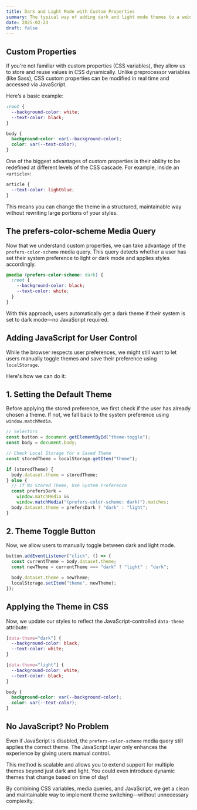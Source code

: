 ```yaml
---
title: Dark and Light Mode with Custom Properties
summary: The typical way of adding dark and light mode themes to a website is to add a class on the body that all of your styles can inherit. Using JavaScript, you toggle this class and even use localStorage to save the user's preferences. But with CSS custom properties and media queries, this process becomes much easier.
date: 2025-02-24
draft: false
---
```


<h2>Custom Properties</h2>
<p>If you're not familiar with custom properties (CSS variables), they allow us to store and reuse values in CSS dynamically. Unlike preprocessor variables (like Sass), CSS custom properties can be modified in real time and accessed via JavaScript.</p>

<p>Here’s a basic example:</p>

```css
:root {
  --background-color: white;
  --text-color: black;
}

body {
  background-color: var(--background-color);
  color: var(--text-color);
}
```

<p>One of the biggest advantages of custom properties is their ability to be redefined at different levels of the CSS cascade. For example, inside an <code>&lt;article&gt;</code>:</p>

```css
article {
  --text-color: lightblue;
}
```

<p>This means you can change the theme in a structured, maintainable way without rewriting large portions of your styles.</p>

<h2>The prefers-color-scheme Media Query</h2>
<p>Now that we understand custom properties, we can take advantage of the <code>prefers-color-scheme</code> media query. This query detects whether a user has set their system preference to light or dark mode and applies styles accordingly.</p>

```css
@media (prefers-color-scheme: dark) {
  :root {
    --background-color: black;
    --text-color: white;
  }
}
```

<p> With this approach, users automatically get a dark theme if their system is set to dark mode—no JavaScript required.</p>

<h2>Adding JavaScript for User Control</h2> 
<p>While the browser respects user preferences, we might still want to let users manually toggle themes and save their preference using <code>localStorage</code>.</p>

<p>Here's how we can do it:</p>
  
<h2>1. Setting the Default Theme</h2>
<p>Before applying the stored preference, we first check if the user has already chosen a theme. If not, we fall back to the system preference using <code>window.matchMedia</code>.</p>

```js
// Selectors
const button = document.getElementById("theme-toggle");
const body = document.body;

// Check Local Storage for a Saved Theme
const storedTheme = localStorage.getItem("theme");

if (storedTheme) {
  body.dataset.theme = storedTheme;
} else {
  // If No Stored Theme, Use System Preference
  const prefersDark =
    window.matchMedia &&
    window.matchMedia("(prefers-color-scheme: dark)").matches;
  body.dataset.theme = prefersDark ? "dark" : "light";
}
```

<h2>2. Theme Toggle Button</h2>
<p>Now, we allow users to manually toggle between dark and light mode.</p>

```js
button.addEventListener("click", () => {
  const currentTheme = body.dataset.theme;
  const newTheme = currentTheme === "dark" ? "light" : "dark";

  body.dataset.theme = newTheme;
  localStorage.setItem("theme", newTheme);
});
```

<h2>Applying the Theme in CSS</h2>
<p>Now, we update our styles to reflect the JavaScript-controlled <code>data-theme</code> attribute:</p>

```css
[data-theme="dark"] {
  --background-color: black;
  --text-color: white;
}

[data-theme="light"] {
  --background-color: white;
  --text-color: black;
}

body {
  background-color: var(--background-color);
  color: var(--text-color);
}
```

<h2>No JavaScript? No Problem</h2>
<p>
  Even if JavaScript is disabled, the <code>prefers-color-scheme</code> media query still applies the correct theme. The JavaScript layer only enhances the experience by giving users manual control.
</p>
<p>
  This method is scalable and allows you to extend support for multiple themes beyond just dark and light. You could even introduce dynamic themes that change based on time of day!
</p>
<p>
  By combining CSS variables, media queries, and JavaScript, we get a clean and maintainable way to implement theme switching—without unnecessary complexity.
</p>
